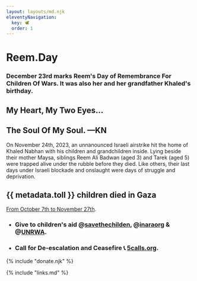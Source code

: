 ```yaml
---
layout: layouts/md.njk
eleventyNavigation:
  key: 🕊
  order: 1
---
```



# Reem.Day
### December 23rd marks Reem's Day of Remembrance For Children Of Wars. It was also her and her grandfather Khaled's birthday.
## My Heart, My Two Eyes…
## The Soul Of My Soul. —KN


On November 24th, 2023, an unnanounced Israeli airstrike hit the home of Khaled Nabhan with his children and grandchildren inside. Lying beside their mother Maysa, siblings Reem Ali Badwan (aged 3) and Tarek (aged 5) were trapped alive under the rubble before they died. Like others, their last days under Israeli blockade and onslaught were days of struggle and deprivation.


<div class="row">
<div class="col">

## {{ metadata.toll }} children died in Gaza
[From October 7th to November 27th](https://www.instagram.com/p/C0KgDXVMiMp/).
</div>
<div class="col">

- ### Give to children's aid @[savethechilden](https://www.instagram.com/savethechildren), @[inaraorg](https://www.instagram.com/inaraorg/) & @[UNRWA](https://www.instagram.com/unrwa/).
- ### Call for De-escalation and Ceasefire 📞 [5calls.org](https://5calls.org/issue/israel-palestine-gaza-war-hamas-ceasefire/).

</div>
</div>
{% include "donate.njk" %}
<div class="hide-pr">

{% include "links.md" %}

</div>